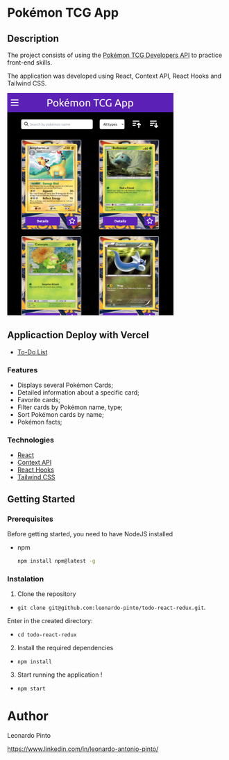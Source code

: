 # Pokémon TCG App

## Description


<p> The project consists of using the <a href="https://pokemontcg.io//">Pokémon TCG Developers API</a> to practice front-end skills.</p>
<p> The application was developed using React, Context API, React Hooks and Tailwind CSS. </p>

![Pokémon TCG App example](src/images/example.png?raw=true)

## Applicaction Deploy with Vercel

* <a href="https://todo-react-redux-murex.vercel.app/">To-Do List</a>


### Features

* Displays several Pokémon Cards;
* Detailed information about a specific card;
* Favorite cards;
* Filter cards by Pokémon name, type;
* Sort Pokémon cards by name;
* Pokémon facts;

### Technologies

* <a href="https://reactjs.org/">React</a>
* <a href="https://reactjs.org/docs/context.html/">Context API</a>
* <a href="https://reactjs.org/docs/hooks-intro.html/">React Hooks</a>
* <a href="https://tailwindcss.com/">Tailwind CSS</a>

## Getting Started

### Prerequisites

<p>Before getting started, you need to have NodeJS installed </p>

* npm
  ```sh
  npm install npm@latest -g
  ```
  
### Instalation

1. Clone the repository

- `git clone git@github.com:leonardo-pinto/todo-react-redux.git`.

Enter in the created directory:
  - `cd todo-react-redux`

2. Install the required dependencies

- `npm install`

3. Start running the application !

- `npm start`

# Author

Leonardo Pinto

https://www.linkedin.com/in/leonardo-antonio-pinto/
